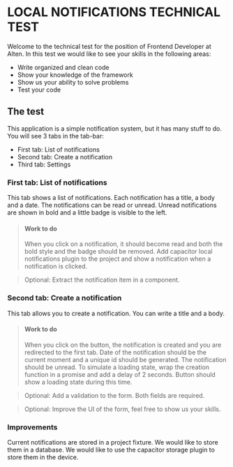 # LOCAL NOTIFICATIONS TECHNICAL TEST
Welcome to the technical test for the position of Frontend Developer at Alten. In this test we would like to 
see your skills in the following areas:

- Write organized and clean code
- Show your knowledge of the framework
- Show us your ability to solve problems
- Test your code

## The test
This application is a simple notification system, but it has many stuff to do. You will see 3 tabs in the tab-bar:
- First tab: List of notifications
- Second tab: Create a notification
- Third tab: Settings

### First tab: List of notifications
This tab shows a list of notifications. Each notification has a title, a body and a date. The notifications can be read or unread.
Unread notifications are shown in bold and a little badge is visible to the left.

> #### Work to do
> When you click on a notification, it should become read and both the bold style and the badge should be removed.
> Add capacitor local notifications plugin to the project and show a notification when a notification is clicked.

> Optional: Extract the notification item in a component.

### Second tab: Create a notification
This tab allows you to create a notification. You can write a title and a body.

> #### Work to do
> When you click on the button, the notification is created and you are redirected to the first tab.
Date of the notification should be the current moment and a unique id should be generated. The notification should be unread.
To simulate a loading state, wrap the creation function in a promise and add a delay of 2 seconds. Button should show a loading state during this time.

> Optional: Add a validation to the form. Both fields are required.

> Optional: Improve the UI of the form, feel free to show us your skills.

### Improvements
Current notifications are stored in a project fixture. We would like to store them in a database. We would like to use the capacitor storage plugin to store them in the device.
